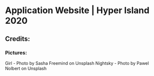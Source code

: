 # Application Website | Hyper Island 2020

## Credits:

### Pictures:
Girl - Photo by Sasha Freemind on Unsplash
Nightsky - Photo by Pawel Nolbert on Unsplash
